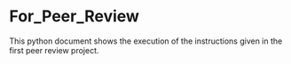 # For_Peer_Review
This python document shows the execution of the instructions given in the first peer review project.
